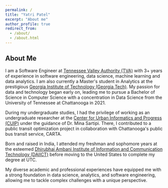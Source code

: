 ```yaml
---
permalink: /
title: "Yatri Patel"
excerpt: "About me"
author_profile: true
redirect_from: 
  - /about/
  - /about.html
---
```


About Me
------
I am a Software Engineer at <a href="https://www.tva.com/">Tennessee Valley Authority (TVA)</a> with 3+ years of experience in software engineering, data science, machine learning and data analytics. I am also currently a Master's student in Analytics at the prestigious <a href="https://www.gatech.edu/">Georgia Institute of Technology (Georgia Tech)</a>. My passion for data and technology began early on, leading me to pursue a Bachelor of Science in Computer Science with a concentration in Data Science from the University of Tennessee at Chattanooga in 2021.

During my undergraduate studies, I had the privilege of working as an undergraduate researcher at the <a href="https://www.utc.edu/research/center-urban-informatics-and-progress">Center for Urban Informatics and Progress (CUIP)</a> under the guidance of Dr. Mina Sartipi. There, I contributed to a public transit optimization project in collaboration with Chattanooga's public bus transit service, CARTA.

Born and raised in India, I attended my freshman and sophomore years at the esteemed <a href="https://www.daiict.ac.in/">Dhirubhai Ambani Institute of Information and Communication Technology (DAIICT)</a> before moving to the United States to complete my degree at UTC.

My diverse academic and professional experiences have equipped me with a strong foundation in data science, analytics, and software engineering, allowing me to tackle complex challenges with a unique perspective.
